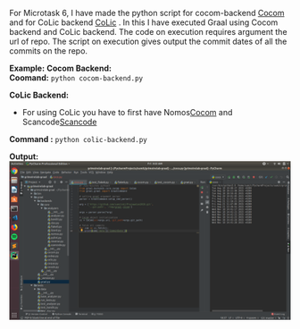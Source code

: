 
For Microtask 6, I have made the python script for cocom-backend [Cocom](cocom-backend.py) and for CoLic backend [CoLic](colic-backend.py) . In this I have executed Graal using Cocom backend and CoLic backend. 
The code on execution requires argument the url of repo. The script on execution gives output the commit dates of all the commits on the repo.

**Example:** 
**Cocom Backend:**<br />
**Coomand:** ```python cocom-backend.py```

**CoLic Backend:** <br />

* For using CoLic you have to first have Nomos[Cocom](https://github.com/chaoss/grimoirelab-graal) and Scancode[Scancode](https://github.com/chaoss/grimoirelab-graal)

**Command :** ```python colic-backend.py```

  

**Output:** <br />
![output6](img1.png)